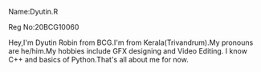 Name:Dyutin.R


Reg No:20BCG10060


Hey,I'm Dyutin Robin from BCG.I'm from Kerala(Trivandrum).My pronouns are he/him.My hobbies include GFX designing and Video Editing.
I know C++ and basics of Python.That's all about me for now.

